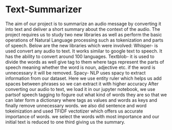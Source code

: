 # Text-Summarizer
The aim of our project is to summarize an audio message by converting it into text and deliver a short summary about the context of the audio. The project requires us to study two new libraries as well as perform the basic operations of Natural Language processing such as tokenization and parts of speech. Below are the new libraries which were involved:
Whisper- is used convert any audio to text. It works similar to google text to speech. It has the ability to convert around 100 languages.
Textblob- it is used to divide the words as well give tag to them where tags represent the parts of speech meaning whether the word is noun, adjective etc. if the word is unnecessary it will be removed.
Spacy- NLP uses spacy to extract information from our dataset. Here we use entity ruler which helps us add spaces between phrases so we can extract it with higher accuracy
After converting our audio to text, we load it in our jupyter notebook, we use partsof speech tagging to fogure out what kind of words they are so that we can later form a dictionary where tags as values and words as keys and finally remove unnecessary words.
we also did sentence and word tokeinization and used TFIDF vectotizer which offers us accurate importance of words. we select the words with most importance and our initial text is reduced to one third giving us the summary.
